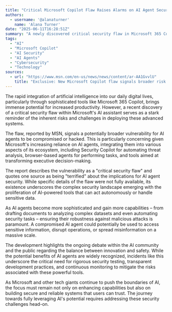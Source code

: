 ```yaml
---
title: "Critical Microsoft Copilot Flaw Raises Alarms on AI Agent Security Risks"
authors:
  - username: '@alanaturner'
    name: 'Alana Turner'
date: "2025-06-11T16:28:51Z"
summary: "A newly discovered critical security flaw in Microsoft 365 Copilot highlights the growing concerns about the vulnerability of sophisticated AI agents to hacking and exploitation, signaling a potential broader risk as these tools become more integrated into daily workflows."
tags:
  - "AI"
  - "Microsoft Copilot"
  - "AI Security"
  - "AI Agents"
  - "Cybersecurity"
  - "Technology"
sources:
  - url: "https://www.msn.com/en-us/news/news/content/ar-AA1GvvlU"
    title: "Exclusive: New Microsoft Copilot flaw signals broader risk of AI agents being hacked—'I would be terrified'"
---
```


The rapid integration of artificial intelligence into our daily digital lives, particularly through sophisticated tools like Microsoft 365 Copilot, brings immense potential for increased productivity. However, a recent discovery of a critical security flaw within Microsoft's AI assistant serves as a stark reminder of the inherent risks and challenges in deploying these advanced systems.

The flaw, reported by MSN, signals a potentially broader vulnerability for AI agents to be compromised or hacked. This is particularly concerning given Microsoft's increasing reliance on AI agents, integrating them into various aspects of its ecosystem, including Security Copilot for automating threat analysis, browser-based agents for performing tasks, and tools aimed at transforming executive decision-making.

The report describes the vulnerability as a "critical security flaw" and quotes one source as being "terrified" about the implications for AI agent security. While specific details of the flaw were not fully available, its existence underscores the complex security landscape emerging with the proliferation of AI-powered tools that can act autonomously or handle sensitive data.

As AI agents become more sophisticated and gain more capabilities – from drafting documents to analyzing complex datasets and even automating security tasks – ensuring their robustness against malicious attacks is paramount. A compromised AI agent could potentially be used to access sensitive information, disrupt operations, or spread misinformation on a massive scale.

The development highlights the ongoing debate within the AI community and the public regarding the balance between innovation and safety. While the potential benefits of AI agents are widely recognized, incidents like this underscore the critical need for rigorous security testing, transparent development practices, and continuous monitoring to mitigate the risks associated with these powerful tools.

As Microsoft and other tech giants continue to push the boundaries of AI, the focus must remain not only on enhancing capabilities but also on building secure and reliable systems that users can trust. The journey towards fully leveraging AI's potential requires addressing these security challenges head-on.
